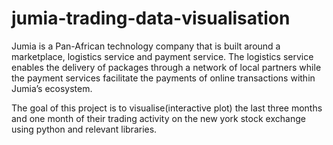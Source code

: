# jumia-trading-data-visualisation
Jumia is a Pan-African technology company that is built around a marketplace, logistics service and payment service.
The logistics service enables the delivery of packages through a network of local partners
while the payment services facilitate the payments of online transactions within Jumia’s ecosystem. 

The goal of this project is to visualise(interactive plot) the last three months and one month of their trading activity on the new york stock exchange using python and relevant libraries. 
